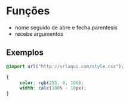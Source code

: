 # Funções

* nome seguido de abre e fecha parentesis
* recebe argumentos

## Exemplos

```css
@import url("http://urlaqui.com/style.css");

{
     color: rgb(255, 0, 100);
     width: calc(100% - 10px);
}
```

